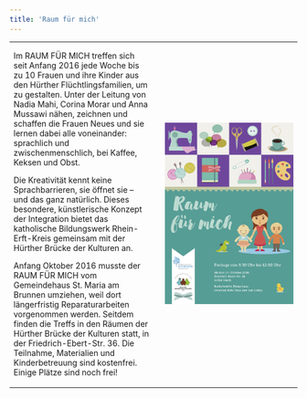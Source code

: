```yaml
---
title: 'Raum für mich'
---
```


<table>
<tbody>
<tr><td>
<p>
Im RAUM FÜR MICH treffen sich seit Anfang 2016 jede Woche bis zu 10
Frauen und ihre Kinder aus den Hürther Flüchtlingsfamilien, um zu
gestalten. Unter der Leitung von Nadia Mahi, Corina Morar und Anna
Mussawi nähen, zeichnen und schaffen die Frauen Neues und sie lernen
dabei alle voneinander: sprachlich und zwischenmenschlich, bei Kaffee,
Keksen und Obst.
</p>
<p>
Die Kreativität kennt keine Sprachbarrieren, sie öffnet sie – und das
ganz natürlich. Dieses besondere, künstlerische Konzept der
Integration bietet das katholische Bildungswerk Rhein-Erft-Kreis
gemeinsam mit der Hürther Brücke der Kulturen an.
</p>
<p>
Anfang Oktober 2016 musste der RAUM FÜR MICH vom Gemeindehaus
St. Maria am Brunnen umziehen, weil dort längerfristig
Reparaturarbeiten vorgenommen werden. Seitdem finden die Treffs in den
Räumen der Hürther Brücke der Kulturen statt, in der
Friedrich-Ebert-Str. 36. Die Teilnahme, Materialien und
Kinderbetreuung sind kostenfrei. Einige Plätze sind noch frei!
</p>
</td><td style="width:50%;padding-left:20px;">
<img src="/assets/images/raum.png" class="lightbox" />
</td>
</tr>
</tbody>
</table>




